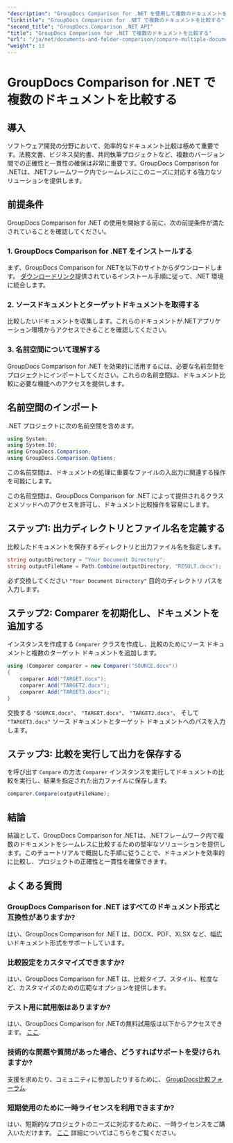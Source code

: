 ```yaml
---
"description": "GroupDocs Comparison for .NET を使用して複数のドキュメントを効率的に比較する方法を学びましょう。シームレスな統合を実現するには、ステップバイステップのガイドに従ってください。"
"linktitle": "GroupDocs Comparison for .NET で複数のドキュメントを比較する"
"second_title": "GroupDocs.Comparison .NET API"
"title": "GroupDocs Comparison for .NET で複数のドキュメントを比較する"
"url": "/ja/net/documents-and-folder-comparison/compare-multiple-documents-dotnet/"
"weight": 13
---
```


# GroupDocs Comparison for .NET で複数のドキュメントを比較する

## 導入
ソフトウェア開発の分野において、効率的なドキュメント比較は極めて重要です。法務文書、ビジネス契約書、共同執筆プロジェクトなど、複数のバージョン間での正確性と一貫性の確保は非常に重要です。GroupDocs Comparison for .NETは、.NETフレームワーク内でシームレスにこのニーズに対応する強力なソリューションを提供します。
## 前提条件
GroupDocs Comparison for .NET の使用を開始する前に、次の前提条件が満たされていることを確認してください。
### 1. GroupDocs Comparison for .NET をインストールする
まず、GroupDocs Comparison for .NETを以下のサイトからダウンロードします。 [ダウンロードリンク](https://releases.groupdocs.com/comparison/net/)提供されているインストール手順に従って、.NET 環境に統合します。
### 2. ソースドキュメントとターゲットドキュメントを取得する
比較したいドキュメントを収集します。これらのドキュメントが.NETアプリケーション環境からアクセスできることを確認してください。
### 3. 名前空間について理解する
GroupDocs Comparison for .NET を効果的に活用するには、必要な名前空間をプロジェクトにインポートしてください。これらの名前空間は、ドキュメント比較に必要な機能へのアクセスを提供します。

## 名前空間のインポート
.NET プロジェクトに次の名前空間を含めます。

```csharp
using System;
using System.IO;
using GroupDocs.Comparison;
using GroupDocs.Comparison.Options;
```
この名前空間は、ドキュメントの処理に重要なファイルの入出力に関連する操作を可能にします。

この名前空間は、GroupDocs Comparison for .NET によって提供されるクラスとメソッドへのアクセスを許可し、ドキュメント比較操作を容易にします。
## ステップ1: 出力ディレクトリとファイル名を定義する
比較したドキュメントを保存するディレクトリと出力ファイル名を指定します。
```csharp
string outputDirectory = "Your Document Directory";
string outputFileName = Path.Combine(outputDirectory, "RESULT.docx");
```
必ず交換してください `"Your Document Directory"` 目的のディレクトリ パスを入力します。
## ステップ2: Comparer を初期化し、ドキュメントを追加する
インスタンスを作成する `Comparer` クラスを作成し、比較のためにソース ドキュメントと複数のターゲット ドキュメントを追加します。
```csharp
using (Comparer comparer = new Comparer("SOURCE.docx"))
{
    comparer.Add("TARGET.docx");
    comparer.Add("TARGET2.docx");
    comparer.Add("TARGET3.docx");
}
```
交換する `"SOURCE.docx"`、 `"TARGET.docx"`、 `"TARGET2.docx"`、 そして `"TARGET3.docx"` ソース ドキュメントとターゲット ドキュメントへのパスを入力します。
## ステップ3: 比較を実行して出力を保存する
を呼び出す `Compare` の方法 `Comparer` インスタンスを実行してドキュメントの比較を実行し、結果を指定された出力ファイルに保存します。
```csharp
comparer.Compare(outputFileName);
```

## 結論
結論として、GroupDocs Comparison for .NETは、.NETフレームワーク内で複数のドキュメントをシームレスに比較するための堅牢なソリューションを提供します。このチュートリアルで概説した手順に従うことで、ドキュメントを効率的に比較し、プロジェクトの正確性と一貫性を確保できます。
## よくある質問
### GroupDocs Comparison for .NET はすべてのドキュメント形式と互換性がありますか?
はい、GroupDocs Comparison for .NET は、DOCX、PDF、XLSX など、幅広いドキュメント形式をサポートしています。
### 比較設定をカスタマイズできますか?
はい、GroupDocs Comparison for .NET は、比較タイプ、スタイル、粒度など、カスタマイズのための広範なオプションを提供します。
### テスト用に試用版はありますか?
はい、GroupDocs Comparison for .NETの無料試用版は以下からアクセスできます。 [ここ](https://releases。groupdocs.com/).
### 技術的な問題や質問があった場合、どうすればサポートを受けられますか?
支援を求めたり、コミュニティに参加したりするために、 [GroupDocs比較フォーラム](https://forum。groupdocs.com/c/comparison/12).
### 短期使用のために一時ライセンスを利用できますか?
はい、短期的なプロジェクトのニーズに対応するために、一時ライセンスをご購入いただけます。 [ここ](https://purchase.groupdocs.com/temporary-license/) 詳細についてはこちらをご覧ください。